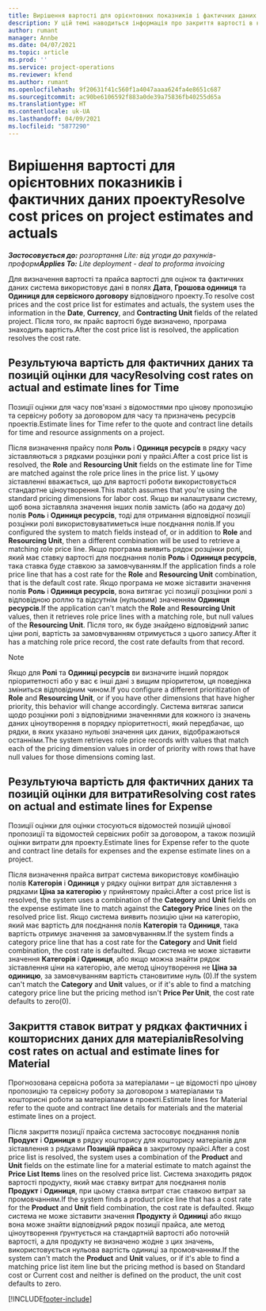 ```yaml
---
title: Вирішення вартості для орієнтовних показників і фактичних даних проекту
description: У цій темі наводиться інформація про закриття вартості в кошторисах і фактичних даних проектів.
author: rumant
manager: Annbe
ms.date: 04/07/2021
ms.topic: article
ms.prod: ''
ms.service: project-operations
ms.reviewer: kfend
ms.author: rumant
ms.openlocfilehash: 9f20631f41c560f1a4047aaaa624fa4e8651c687
ms.sourcegitcommit: ac90be6106592f883a0de39a75836fb40255d65a
ms.translationtype: HT
ms.contentlocale: uk-UA
ms.lasthandoff: 04/09/2021
ms.locfileid: "5877290"
---
```

# <a name="resolve-cost-prices-on-project-estimates-and-actuals"></a><span data-ttu-id="ffd0d-103">Вирішення вартості для орієнтовних показників і фактичних даних проекту</span><span class="sxs-lookup"><span data-stu-id="ffd0d-103">Resolve cost prices on project estimates and actuals</span></span> 

<span data-ttu-id="ffd0d-104">_**Застосовується до:** розгортання Lite: від угоди до рахунків-проформ_</span><span class="sxs-lookup"><span data-stu-id="ffd0d-104">_**Applies To:** Lite deployment - deal to proforma invoicing_</span></span>

<span data-ttu-id="ffd0d-105">Для визначення вартості та прайса вартості для оцінок та фактичних даних система використовує дані в полях **Дата**, **Грошова одиниця** та **Одиниця для сервісного договору** відповідного проекту.</span><span class="sxs-lookup"><span data-stu-id="ffd0d-105">To resolve cost prices and the cost price list for estimates and actuals, the system uses the information in the **Date**, **Currency**, and **Contracting Unit** fields of the related project.</span></span> <span data-ttu-id="ffd0d-106">Після того, як прайс вартості буде визначено, програма знаходить вартість.</span><span class="sxs-lookup"><span data-stu-id="ffd0d-106">After the cost price list is resolved, the application resolves the cost rate.</span></span>

## <a name="resolving-cost-rates-on-actual-and-estimate-lines-for-time"></a><span data-ttu-id="ffd0d-107">Результуюча вартість для фактичних даних та позицій оцінки для часу</span><span class="sxs-lookup"><span data-stu-id="ffd0d-107">Resolving cost rates on actual and estimate lines for Time</span></span>

<span data-ttu-id="ffd0d-108">Позиції оцінки для часу пов'язані з відомостями про цінову пропозицію та сервісну роботу за договором для часу та призначень ресурсів проектів.</span><span class="sxs-lookup"><span data-stu-id="ffd0d-108">Estimate lines for Time refer to the quote and contract line details for time and resource assignments on a project.</span></span>

<span data-ttu-id="ffd0d-109">Після визначення прайсу поля **Роль** і **Одиниця ресурсів** в рядку часу зіставляються з рядками розцінки ролі у прайсі.</span><span class="sxs-lookup"><span data-stu-id="ffd0d-109">After a cost price list is resolved, the **Role** and **Resourcing Unit** fields on the estimate line for Time are matched against the role price lines in the price list.</span></span> <span data-ttu-id="ffd0d-110">У цьому зіставленні вважається, що для вартості роботи використовується стандартне ціноутворення.</span><span class="sxs-lookup"><span data-stu-id="ffd0d-110">This match assumes that you're using the standard pricing dimensions for labor cost.</span></span> <span data-ttu-id="ffd0d-111">Якщо ви налаштували систему, щоб вона зіставляла значення інших полів замість (або на додачу до) полів **Роль** і **Одиниця ресурсів**, тоді для отримання відповідної позиції розцінки ролі використовуватиметься інше поєднання полів.</span><span class="sxs-lookup"><span data-stu-id="ffd0d-111">If you configured the system to match fields instead of, or in addition to **Role** and **Resourcing Unit**, then a different combination will be used to retrieve a matching role price line.</span></span> <span data-ttu-id="ffd0d-112">Якщо програма виявить рядок розцінки ролі, який має ставку вартості для поєднання полів **Роль** і **Одиниця ресурсів**, така ставка буде ставкою за замовчуванням.</span><span class="sxs-lookup"><span data-stu-id="ffd0d-112">If the application finds a role price line that has a cost rate for the **Role** and **Resourcing Unit** combination, that is the default cost rate.</span></span> <span data-ttu-id="ffd0d-113">Якщо програма не може зіставити значення полів **Роль** і **Одиниця ресурсів**, вона витягає усі позиції розцінки ролі з відповідною роллю та відсутнім (нульовим) значенням **Одиниця ресурсів**.</span><span class="sxs-lookup"><span data-stu-id="ffd0d-113">If the application can't match the **Role** and **Resourcing Unit** values, then it retrieves role price lines with a matching role, but null values of the **Resourcing Unit**.</span></span> <span data-ttu-id="ffd0d-114">Після того, як буде знайдено відповідний запис ціни ролі, вартість за замовчуванням отримується з цього запису.</span><span class="sxs-lookup"><span data-stu-id="ffd0d-114">After it has a matching role price record, the cost rate defaults from that record.</span></span> 

> [!NOTE]
> <span data-ttu-id="ffd0d-115">Якщо для **Ролі** та **Одиниці ресурсів** ви визначите інший порядок пріоритетності або у вас є інші дані з вищим пріоритетом, ця поведінка зміниться відповідним чином.</span><span class="sxs-lookup"><span data-stu-id="ffd0d-115">If you configure a different prioritization of **Role** and **Resourcing Unit**, or if you have other dimensions that have higher priority, this behavior will change accordingly.</span></span> <span data-ttu-id="ffd0d-116">Система витягає записи щодо розцінки ролі з відповідними значеннями для кожного із значень даних ціноутворення в порядку пріоритетності, який передбачає, що рядки, в яких указано нульові значення цих даних, відображаються останніми.</span><span class="sxs-lookup"><span data-stu-id="ffd0d-116">The system retrieves role price records with values that match each of the pricing dimension values in order of priority with rows that have null values for those dimensions coming last.</span></span>

## <a name="resolving-cost-rates-on-actual-and-estimate-lines-for-expense"></a><span data-ttu-id="ffd0d-117">Результуюча вартість для фактичних даних та позицій оцінки для витрати</span><span class="sxs-lookup"><span data-stu-id="ffd0d-117">Resolving cost rates on actual and estimate lines for Expense</span></span>

<span data-ttu-id="ffd0d-118">Позиції оцінки для оцінки стосуються відомостей позицій цінової пропозиції та відомостей сервісних робіт за договором, а також позицій оцінки витрати для проекту.</span><span class="sxs-lookup"><span data-stu-id="ffd0d-118">Estimate lines for Expense refer to the quote and contract line details for expenses and the expense estimate lines on a project.</span></span>

<span data-ttu-id="ffd0d-119">Після визначення прайса витрат система використовує комбінацію полів **Категорія** і **Одиниця** у рядку оцінки витрат для зіставлення з рядками **Ціна за категорію** у прийнятому прайсі.</span><span class="sxs-lookup"><span data-stu-id="ffd0d-119">After a cost price list is resolved, the system uses a combination of the **Category** and **Unit** fields on the expense estimate line to match against the **Category Price** lines on the resolved price list.</span></span> <span data-ttu-id="ffd0d-120">Якщо система виявить позицію ціни на категорію, який має вартість для поєднання полів **Категорія** та **Одиниця**, така вартість отримує значення за замовчуванням.</span><span class="sxs-lookup"><span data-stu-id="ffd0d-120">If the system finds a category price line that has a cost rate for the **Category** and **Unit** field combination, the cost rate is defaulted.</span></span> <span data-ttu-id="ffd0d-121">Якщо система не може зіставити значення **Категорія** і **Одиниця**, або якщо можна знайти рядок зіставлення ціни на категорію, але метод ціноутворення не **Ціна за одиницю**, за замовчуванням вартість становитиме нуль (0).</span><span class="sxs-lookup"><span data-stu-id="ffd0d-121">If the system can't match the **Category** and **Unit** values, or if it's able to find a matching category price line but the pricing method isn't **Price Per Unit**, the cost rate defaults to zero(0).</span></span>

## <a name="resolving-cost-rates-on-actual-and-estimate-lines-for-material"></a><span data-ttu-id="ffd0d-122">Закриття ставок витрат у рядках фактичних і кошторисних даних для матеріалів</span><span class="sxs-lookup"><span data-stu-id="ffd0d-122">Resolving cost rates on actual and estimate lines for Material</span></span>

<span data-ttu-id="ffd0d-123">Прогнозована сервісна робота за матеріалами – це відомості про цінову пропозицію та сервісну роботу за договором з матеріалами та кошторисні роботи за матеріалами в проекті.</span><span class="sxs-lookup"><span data-stu-id="ffd0d-123">Estimate lines for Material refer to the quote and contract line details for materials and the material estimate lines on a project.</span></span>

<span data-ttu-id="ffd0d-124">Після закриття позиції прайса система застосовує поєднання полів **Продукт** і **Одиниця** в рядку кошторису для кошторису матеріалів для зіставлення з рядками **Позицій прайса** в закритому прайсі.</span><span class="sxs-lookup"><span data-stu-id="ffd0d-124">After a cost price list is resolved, the system uses a combination of the **Product** and **Unit** fields on the estimate line for a material estimate to match against the **Price List Items** lines on the resolved price list.</span></span> <span data-ttu-id="ffd0d-125">Система знаходить рядок вартості продукту, який має ставку витрат для поєднання полів **Продукт** і **Одиниця**, при цьому ставка витрат стає ставкою витрат за промовчанням.</span><span class="sxs-lookup"><span data-stu-id="ffd0d-125">If the system finds a product price line that has a cost rate for the **Product** and **Unit** field combination, the cost rate is defaulted.</span></span> <span data-ttu-id="ffd0d-126">Якщо система не може зіставити значення **Продукту** й **Одиниці** або якщо вона може знайти відповідний рядок позиції прайса, але метод ціноутворення ґрунтується на стандартній вартості або поточній вартості, а для продукту не визначено жодне з цих значень, використовується нульова вартість одиниці за промовчанням.</span><span class="sxs-lookup"><span data-stu-id="ffd0d-126">If the system can't match the **Product** and **Unit** values, or if it's able to find a matching price list item line but the pricing method is based on Standard cost or Current cost and neither is defined on the product, the unit cost defaults to zero.</span></span>


[!INCLUDE[footer-include](../../includes/footer-banner.md)]
